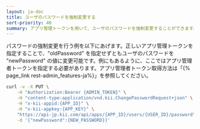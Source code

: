 ```yaml
---
layout: ja-doc
title: ユーザのパスワードを強制変更する
sort-priority: 40
summary: アプリ管理トークンを用いて、ユーザのパスワードを強制変更することができます。自分の古いパスワードを忘れてしまったユーザへの救済措置などに利用可能です。
---
```

パスワードの強制変更を行う例を以下にあげます。正しいアプリ管理トークンを指定することで、"oldPassword" を指定せずともユーザのパスワードを "newPassword" の値に変更可能です。例にもあるように、ここではアプリ管理者トークンを指定する必要があります。アプリ管理者トークン取得方法は「{% page_link rest-admin_features-ja%}」を参照してください。

```sh
curl -v -X PUT \
    -H "Authorization:Bearer {ADMIN_TOKEN}" \
    -H "content-type:application/vnd.kii.ChangePasswordRequest+json" \
    -H "x-kii-appid:{APP_ID}" \
    -H "x-kii-appkey:{APP_KEY}" \
    "https://api-jp.kii.com/api/apps/{APP_ID}/users/{USER_ID}/password" \
    -d '{"newPassword":{NEW_PASSWORD}}'
```
